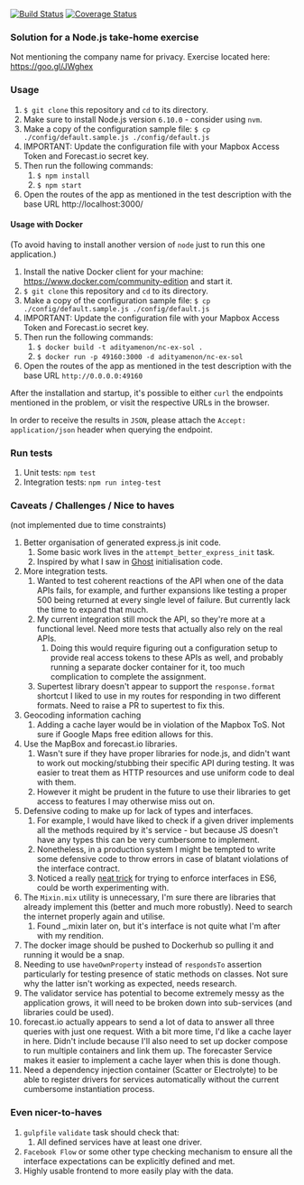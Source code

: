 [![Build Status](https://travis-ci.org/adityamenon/ncExSol.svg?branch=master)](https://travis-ci.org/adityamenon/ncExSol)
[![Coverage Status](https://coveralls.io/repos/github/adityamenon/ncExSol/badge.svg?branch=master)](https://coveralls.io/github/adityamenon/ncExSol?branch=master)

### Solution for a Node.js take-home exercise

Not mentioning the company name for privacy. Exercise located here: https://goo.gl/JWghex

### Usage

1. `$ git clone` this repository and `cd` to its directory.
2. Make sure to install Node.js version `6.10.0` - consider using `nvm`.
3. Make a copy of the configuration sample file: `$ cp ./config/default.sample.js ./config/default.js`
4. IMPORTANT: Update the configuration file with your Mapbox Access Token and Forecast.io secret key.
5. Then run the following commands:
    1. `$ npm install`
    2. `$ npm start`
6. Open the routes of the app as mentioned in the test description with the base URL http://localhost:3000/

#### Usage with Docker

(To avoid having to install another version of `node` just to run this one application.)

1. Install the native Docker client for your machine: https://www.docker.com/community-edition and start it.
2. `$ git clone` this repository and `cd` to its directory.
3. Make a copy of the configuration sample file: `$ cp ./config/default.sample.js ./config/default.js`
4. IMPORTANT: Update the configuration file with your Mapbox Access Token and Forecast.io secret key.
5. Then run the following commands:
    1. `$ docker build -t adityamenon/nc-ex-sol .`
    2. `$ docker run -p 49160:3000 -d adityamenon/nc-ex-sol`
6. Open the routes of the app as mentioned in the test description with the base URL `http://0.0.0.0:49160`

After the installation and startup, it's possible to either `curl` the endpoints mentioned in the problem, or visit the
respective URLs in the browser.

In order to receive the results in `JSON`, please attach the `Accept: application/json` header when querying the
endpoint.

### Run tests

1. Unit tests: `npm test`
2. Integration tests: `npm run integ-test`

### Caveats / Challenges / Nice to haves

(not implemented due to time constraints)

1. Better organisation of generated express.js init code.
    1. Some basic work lives in the `attempt_better_express_init` task.
    2. Inspired by what I saw in [Ghost](https://github.com/TryGhost/Ghost/blob/master/core/server/index.js) 
    initialisation code.
2. More integration tests.
    1. Wanted to test coherent reactions of the API when one of the data APIs fails, for example, and further expansions
     like testing a proper 500 being returned at every single level of failure. But currently lack the time to expand 
     that much.
    2. My current integration still mock the API, so they're more at a functional level. Need more tests that actually 
    also rely on the real APIs.
        1. Doing this would require figuring out a configuration setup to provide real access tokens to these APIs as 
        well, and probably running a separate docker container for it, too much complication to complete the assignment.
    3. Supertest library doesn't appear to support the `response.format` shortcut I liked to use in my routes for 
    responding in two different formats. Need to raise a PR to supertest to fix this.
2. Geocoding information caching
    1. Adding a cache layer would be in violation of the Mapbox ToS. Not sure if Google Maps
       free edition allows for this. 
3. Use the MapBox and forecast.io libraries.
    1. Wasn't sure if they have proper libraries for node.js, and didn't want to work out
    mocking/stubbing their specific API during testing. It was easier to treat them as HTTP
    resources and use uniform code to deal with them.
    2. However it might be prudent in the future to use their libraries to get access to features
    I may otherwise miss out on.
4. Defensive coding to make up for lack of types and interfaces.
    1. For example, I would have liked to check if a given driver implements all the methods required
    by it's service - but because JS doesn't have any types this can be very cumbersome to implement.
    2. Nonetheless, in a production system I might be tempted to write some defensive code to throw errors
    in case of blatant violations of the interface contract.
    3. Noticed a really [neat trick](https://davidwalsh.name/es6-features#comment-507220) for trying to enforce
    interfaces in ES6, could be worth experimenting with.
5. The `Mixin.mix` utility is unnecessary, I'm sure there are libraries that already implement this (better and 
    much more robustly). Need to search the internet properly again and utilise.
    1. Found _.mixin later on, but it's interface is not quite what I'm after with my rendition.
6. The docker image should be pushed to Dockerhub so pulling it and running it would be a snap.
7. Needing to use `haveOwnProperty` instead of `respondsTo` assertion particularly for testing presence of 
    static methods on classes. Not sure why the latter isn't working as expected, needs research.
8. The validator service has potential to become extremely messy as the application grows, it will need
    to be broken down into sub-services (and libraries could be used).
9. forecast.io actually appears to send a lot of data to answer all three queries with just one request. With a bit more
    time, I'd like a cache layer in here. Didn't include because I'll also need to set up docker compose to run multiple
    containers and link them up. The forecaster Service makes it easier to implement a cache layer when this is done
    though.
11. Need a dependency injection container (Scatter or Electrolyte) to be able to register drivers for services 
automatically without the current cumbersome instantiation process.

### Even nicer-to-haves

1. `gulpfile` `validate` task should check that:
    1. All defined services have at least one driver.
2. `Facebook Flow` or some other type checking mechanism to ensure
    all the interface expectations can be explicitly defined and met.
3. Highly usable frontend to more easily play with the data.
